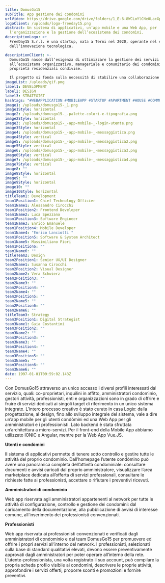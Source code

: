 ```yaml
---
title: DomusGo15
subTitle: App gestione dei condomini
urlVideo: https://drive.google.com/drive/folders/1_E-6-8WCLoYlCNe0LacGp5WqMMa3iWbL
logoClient: /uploads/logo-freeday15.png
abstract: Un sistema di applicativi, un’app mobile e una Web App, per
  l’organizzazione e la gestione dell’ecosistema dei condomìni.
descriptionLogo: >+
  FreeDay15 S.r.l. è una startup, nata a Terni nel 2020, operante nel settore
  dell’innovazione tecnologica.

descriptionClient: >-
  DomusGo15 nasce dall’esigenza di ottimizzare la gestione dei servizi relativi
  all’ecosistema organizzativo, manageriale e comunitario dei condomini e delle
  proprietà residenziali condivise. 

  Il progetto si fonda sulla necessità di stabilire una collaborazione e una condivisione delle informazioni, in modo facile e veloce, tra chi abita il condominio, chi lo amministra e gli stakeholder collegati.
imageList: /uploads/gif.png
label1: DEVELOPMENT
label2: DESIGN
label3: STRATEGIST
hashtags: "#WEBAPPLICATION #MOBILEAPP #STARTUP #APARTMENT #HOUSE #COMMUNITY"
image1: /uploads/domusgo15-_1.png
image1Style: horizontal
image2: /uploads/domusgo15-_-palette-colori-e-tipografia.png
image2Style: horizontal
image3: /uploads/domusgo15-_-app-mobile-_-login-utente.png
image3Style: horizontal
image4: /uploads/domusgo15-_-app-mobile-_-messaggistica.png
image4Style: vertical
image5: /uploads/domusgo15-_-app-mobile-_-messaggistica2.png
image5Style: vertical
image6: /uploads/domusgo15-_-app-mobile-_-messaggistica3.png
image6Style: vertical
image7: /uploads/domusgo15-_-app-mobile-_-messaggistica4.png
image7Style: vertical
image8: ""
image8Style: horizontal
image9: ""
image9Style: horizontal
image10: ""
image10Style: horizontal
titleTeam1: Development
team1Position1: Chief Technology Officier
team1Name1: Alessandro Cirocchi
team1Position2: Frontend Developer
team1Name2: Luca Spezzano
team1Position3: Software Engineer
team1Name3: Enrico Emanuele
team1Position4: Mobile Developer
team1Name4: "Enrico Lanciotti "
team1Position5: Software & System Architect
team1Name5: Massimiliano Fiori
team1Position6: ""
team1Name6: ""
titleTeam2: Design
team2Position1: Senior UX/UI Designer
team2Name1: Susanna Cirocchi
team2Position2: Visual Designer
team2Name2: Vera Schwierz
team2Position3: ""
team2Name3: ""
team2Position4: ""
team2Name4: ""
team2Position5: ""
team2Name5: ""
team2Position6: ""
team2Name6: ""
titleTeam3: Strategy
team3Position1: Digital Strategist
team3Name1: Gaia Costantini
team3Position2: ""
team3Name2: ""
team3Position3: ""
team3Name3: ""
team3Position4: ""
team3Name4: ""
team3Position5: ""
team3Name5: ""
team3Position6: ""
team3Name6: ""
date: 1997-01-01T09:59:02.143Z
---
```

Con DomusGo15 attraverso un unico accesso i diversi profili interessati dal servizio, quali: co-proprietari, inquilini in affitto, amministratori condomìnio, gestori attività, professionisti, enti e organizzazioni sono in grado di offrire e fruire di servizi dedicati ai singoli target di riferimento in un unico sistema integrato.
L’intero processo creativo è stato curato in casa Logix: dalla progettazione, al design, fino allo sviluppo integrale del sistema, vale a dire un’app mobile per gli utenti condòmini ed una Web App per gli amministratori e i professionisti. 
Lato backend è stata sfruttata un’architettura a micro-servizi. Per il front-end della Mobile App abbiamo utilizzato IONIC e Angular, mentre per la Web App Vue.JS.

**Utenti e condòmini**

Il sistema di applicativi permette di tenere sotto controllo e gestire tutte le attività del proprio condominio. Dall’homepage l’utente condòmino può avere una panoramica completa dell’attività condominiale: consultare documenti e avvisi caricati dal proprio amministratore, visualizzare l’area marketplace dedicata all’offerta di servizi professionali, consultare le richieste fatte ai professionisti, accettare o rifiutare i preventivi ricevuti.

**Amministratori di condominio**

Web app riservata agli amministratori appartenenti al network per tutte le attività di configurazione, controllo e gestione dei condomìni: dal caricamento della documentazione, alla pubblicazione di avvisi di interesse comune, all’inserimento dei professionisti convenzionati.

**Professionisti**

Web app riservata ai professionisti convenzionati e verificati dagli amministratori di condominio e dal team DomusGo15 per promuovere ed offrire i propri servizi all’interno del network. I professionisti, selezionati sulla base di standard qualitativi elevati, devono essere preventivamente approvati dagli amministratori per poter operare all’interno della rete. L’utente-professionista, una volta registrato il suo account, può compilare la propria scheda profilo visibile ai condomìni, descrivere le proprie attività, approfondire i servizi offerti, proporre sconti e promozioni e fornire preventivi.